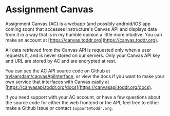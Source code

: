 # Assignment Canvas

Assignment Canvas (AC) is a webapp (and possibly android/iOS app coming soon) that accesses Instructure's Canvas API and displays data from it in a way that is in my humble opinion a little more intuitive. You can make an account at [https://canvas.toddr.org](https://canvas.toddr.org).

All data retrieved from the Canvas API is requested only when a user requests it, and is never stored on our servers. Only your Canvas API key and URL are stored by AC and are encrypted at rest.

You can see the AC API source code on Github at [trylaarsdam/canvasApiInterface](https://github.com/trylaarsdam/canvasApiInterface), or view the docs if you want to make your own service that interfaces with Canvas easily at [https://canvasapi.toddr.org/docs](https://canvasapi.toddr.org/docs). 

If you need support with your AC account, or have a few questions about the source code for either the web frontend or the API, feel free to either make a Github Issue or contact `support@toddr.org`.

